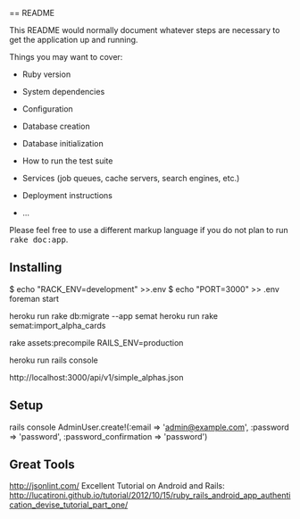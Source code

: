 == README



This README would normally document whatever steps are necessary to get the
application up and running.

Things you may want to cover:

* Ruby version

* System dependencies

* Configuration

* Database creation

* Database initialization

* How to run the test suite

* Services (job queues, cache servers, search engines, etc.)

* Deployment instructions

* ...




Please feel free to use a different markup language if you do not plan to run
<tt>rake doc:app</tt>.

## Installing
$ echo "RACK_ENV=development" >>.env
$ echo "PORT=3000" >> .env
foreman start

heroku run rake db:migrate --app semat
heroku run rake  semat:import_alpha_cards

rake assets:precompile RAILS_ENV=production

heroku run rails console

 http://localhost:3000/api/v1/simple_alphas.json



## Setup
rails console
AdminUser.create!(:email => 'admin@example.com', :password => 'password', :password_confirmation => 'password')

## Great Tools
http://jsonlint.com/
Excellent Tutorial on Android and Rails: http://lucatironi.github.io/tutorial/2012/10/15/ruby_rails_android_app_authentication_devise_tutorial_part_one/

